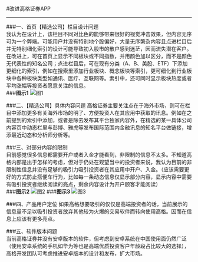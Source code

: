 #改进高格证券APP

----------

###一、首页【精选公司】栏目设计问题  
我认为在设计上，该栏目不同对比色的能够带来很好的视觉冲击效果，但内容无序可为一个弊端。可能用户并没有特别地个股偏好，大量无序繁杂内容且点进栏目后并无特别细化索引的设计可能导致初入股市的散户感到迷茫，因而流失潜在客户。  
在改进上，可在首页上显示不同板块或不同指数，并用颜色加以区分，而不是颜色无代表性的知名公司；点进栏目后，可在现有分类（A、B、美股、ETF）下添加更细化的索引，例如在搜索里添加行业板块、概念板块等索引，更可细化到行业板块中各种板块类型如通讯、医疗、互联网等。索引中，还可同时显示板块热度或者平均涨幅等投资者愿意关注的信息。  
###**图示1**
![图1](B409746A78864EA735803CE6F9A806FD.png)

###二、【精选公司】具体内容问题
高格证券主要关注点在于海外市场，则可在栏目中添加更多有关海外市场的明了、方便投资人在其应用中获取的讯息。例如在之前提到的索引中添加，或者是除去发布其平台独家内容外，在精选的某一具体公司内容页中动态栏里与彭博、雅虎等发布国际范围内金融讯息的知名平台做链接，增添最近动态和分析师分析等。

###三、对部分内容的限制  
目前感觉很多信息都需要开户或者入金才能看到，非限制的信息不太多。不知道高格内部是出于怎样的考虑，但对于仍处在观望当中的投资者来说，我认为目前的非限制性信息并没有足够的吸引力吸引投资者在其应用中开户、入金。（应该需要更好的方式防止搭便车行为，比如每一条动态信息仅显示部分内容，显示内容中需要有吸引投资者继续阅读的亮点，剩余内容设计为开户顾客才能阅读）  
###**图示2**
![图2](6EC365D50F72FD81982DA33A18BC395A.png) 
###**图示3** 
![图3](8DB1A65B5F1441779763FA9A1FC69FB8.png)


###四、产品用户定位
如果高格想要吸引的仅仅是高端投资者的话，当前展示的信息量不足以吸引投资者放弃其他较为火爆的交易软件而转向使用高格。因而在信息上应该有更多亮点。  

###五、软件版本问题  
当前高格证券并没有安卓版本的软件，但考虑到安卓系统在中国使用面仍然广泛（使用安卓系统的手机如华为等也是高端优质投资客户年龄段占比较大的选择），高格开发团队可考虑推进安卓版本的设计和发布，扩大市场。
